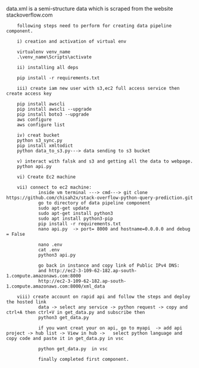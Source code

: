 data.xml is a semi-structure data which is scraped from the website stackoverflow.com

        following steps need to perform for creating data pipeline component.

        i) creation and activation of virtual env 

        virtualenv venv_name
        .\venv_name\Scripts\activate 

        ii) installing all deps

        pip install -r requirements.txt

        iii) create iam new user with s3,ec2 full access service then create access key
        
        pip install awscli   
        pip install awscli --upgrade 
        pip install boto3 --upgrade
        aws configure 
        aws configure list

        iv) creat bucket 
        python s3_sync.py 
        pip install xmltodict
        python data_to_s3.py---> data sending to s3 bucket

        v) interact with falsk and s3 and getting all the data to webpage. 
        python api.py

        vi) Create Ec2 machine

        vii) connect to ec2 machine:
                inside vm terminal ---> cmd---> git clone https://github.com/chisah2x/stack-overflow-python-query-prediction.git
                go to directory of data pipeline component
                sudo apt-get update
                sudo apt-get install python3
                sudo apt install python3-pip
                pip install -r requirements.txt
                nano api.py  -> port= 8000 and hostname=0.0.0.0 and debug = False 

                nano .env  
                cat .env
                python3 api.py

                go back in instance and copy link of Public IPv4 DNS: 
                and http://ec2-3-109-62-182.ap-south-1.compute.amazonaws.com:8000  
                http://ec2-3-109-62-182.ap-south-1.compute.amazonaws.com:8000/xml_data

        viii) create account on rapid api and follow the steps and deploy the hosted link
                data -> select any service -> python request -> copy and ctrl+A then ctrl+V in get_data.py and subscribe then
                python3 get_data.py
                
                if you want creat your on api, go to myapi  -> add api project -> hub list -> View in hub ->   select python language and copy code and paste it in get_data.py in vsc

                python get_data.py  in vsc   

                finally completed first component.


